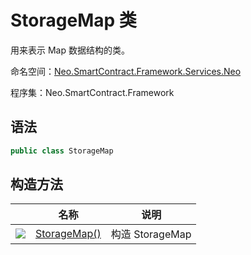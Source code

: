 # StorageMap 类

用来表示 Map 数据结构的类。

命名空间：[Neo.SmartContract.Framework.Services.Neo](../neo.md)

程序集：Neo.SmartContract.Framework

## 语法

```c#
public class StorageMap
```

## 构造方法

|                                                        | 名称                                     | 说明            |
| ------------------------------------------------------ | ---------------------------------------- | --------------- |
| ![](https://i-msdn.sec.s-msft.com/dynimg/IC91302.jpeg) | [StorageMap()](StorageMap/StorageMap.md) | 构造 StorageMap |
